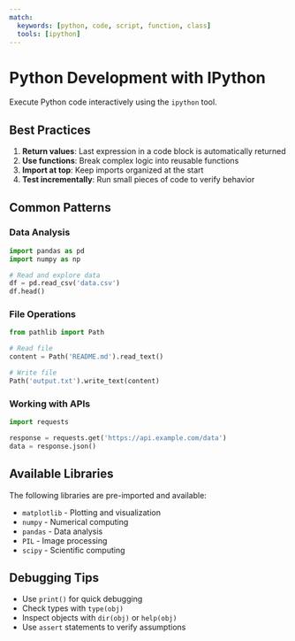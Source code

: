 ```yaml
---
match:
  keywords: [python, code, script, function, class]
  tools: [ipython]
---
```


# Python Development with IPython

Execute Python code interactively using the `ipython` tool.

## Best Practices

1. **Return values**: Last expression in a code block is automatically returned
2. **Use functions**: Break complex logic into reusable functions
3. **Import at top**: Keep imports organized at the start
4. **Test incrementally**: Run small pieces of code to verify behavior

## Common Patterns

### Data Analysis
```python
import pandas as pd
import numpy as np

# Read and explore data
df = pd.read_csv('data.csv')
df.head()
```

### File Operations
```python
from pathlib import Path

# Read file
content = Path('README.md').read_text()

# Write file
Path('output.txt').write_text(content)
```

### Working with APIs
```python
import requests

response = requests.get('https://api.example.com/data')
data = response.json()
```

## Available Libraries

The following libraries are pre-imported and available:
- `matplotlib` - Plotting and visualization
- `numpy` - Numerical computing
- `pandas` - Data analysis
- `PIL` - Image processing
- `scipy` - Scientific computing

## Debugging Tips

- Use `print()` for quick debugging
- Check types with `type(obj)`
- Inspect objects with `dir(obj)` or `help(obj)`
- Use `assert` statements to verify assumptions

